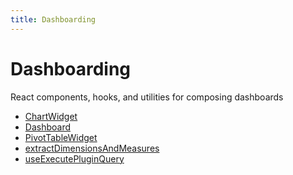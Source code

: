 ```yaml
---
title: Dashboarding
---
```


# Dashboarding

React components, hooks, and utilities for composing dashboards

- [ChartWidget](function.ChartWidget.md)
- [Dashboard](function.Dashboard.md) <Badge type="beta" text="Beta" />
- [PivotTableWidget](function.PivotTableWidget.md) <Badge type="beta" text="Beta" />
- [extractDimensionsAndMeasures](function.extractDimensionsAndMeasures.md) <Badge type="alpha" text="Alpha" />
- [useExecutePluginQuery](function.useExecutePluginQuery.md) <Badge type="alpha" text="Alpha" />
